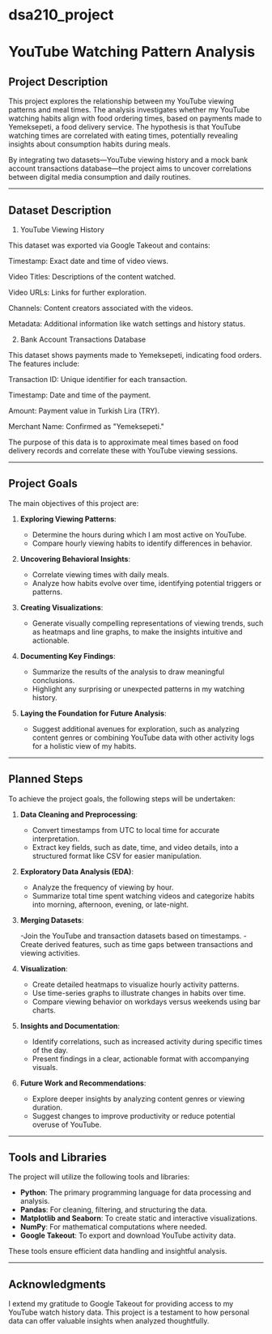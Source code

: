 # dsa210_project
# YouTube Watching Pattern Analysis

## Project Description
This project explores the relationship between my YouTube viewing patterns and meal times. The analysis investigates whether my YouTube watching habits align with food ordering times, based on payments made to Yemeksepeti, a food delivery service. The hypothesis is that YouTube watching times are correlated with eating times, potentially revealing insights about consumption habits during meals.

By integrating two datasets—YouTube viewing history and a mock bank account transactions database—the project aims to uncover correlations between digital media consumption and daily routines.

---

## Dataset Description
1. YouTube Viewing History

This dataset was exported via Google Takeout and contains:

Timestamp: Exact date and time of video views.

Video Titles: Descriptions of the content watched.

Video URLs: Links for further exploration.

Channels: Content creators associated with the videos.

Metadata: Additional information like watch settings and history status.

2. Bank Account Transactions Database

This dataset shows payments made to Yemeksepeti, indicating food orders. The features include:

Transaction ID: Unique identifier for each transaction.

Timestamp: Date and time of the payment.

Amount: Payment value in Turkish Lira (TRY).

Merchant Name: Confirmed as "Yemeksepeti."

The purpose of this data is to approximate meal times based on food delivery records and correlate these with YouTube viewing sessions.

---

## Project Goals
The main objectives of this project are:

1. **Exploring Viewing Patterns**:
   - Determine the hours during which I am most active on YouTube.
   - Compare hourly viewing habits to identify differences in behavior.

2. **Uncovering Behavioral Insights**:
   - Correlate viewing times with daily meals.
   - Analyze how habits evolve over time, identifying potential triggers or patterns.

3. **Creating Visualizations**:
   - Generate visually compelling representations of viewing trends, such as heatmaps and line graphs, to make the insights intuitive and actionable.

4. **Documenting Key Findings**:
   - Summarize the results of the analysis to draw meaningful conclusions.
   - Highlight any surprising or unexpected patterns in my watching history.

5. **Laying the Foundation for Future Analysis**:
   - Suggest additional avenues for exploration, such as analyzing content genres or combining YouTube data with other activity logs for a holistic view of my habits.

---

## Planned Steps
To achieve the project goals, the following steps will be undertaken:

1. **Data Cleaning and Preprocessing**:
   - Convert timestamps from UTC to local time for accurate interpretation.
   - Extract key fields, such as date, time, and video details, into a structured format like CSV for easier manipulation.

2. **Exploratory Data Analysis (EDA)**:
   - Analyze the frequency of viewing by hour.
   - Summarize total time spent watching videos and categorize habits into morning, afternoon, evening, or late-night.
  
3. **Merging Datasets**:

   -Join the YouTube and transaction datasets based on timestamps.
   -Create derived features, such as time gaps between transactions and viewing activities.

3. **Visualization**:
   - Create detailed heatmaps to visualize hourly activity patterns.
   - Use time-series graphs to illustrate changes in habits over time.
   - Compare viewing behavior on workdays versus weekends using bar charts.

4. **Insights and Documentation**:
   - Identify correlations, such as increased activity during specific times of the day.
   - Present findings in a clear, actionable format with accompanying visuals.

5. **Future Work and Recommendations**:
   - Explore deeper insights by analyzing content genres or viewing duration.
   - Suggest changes to improve productivity or reduce potential overuse of YouTube.

---

## Tools and Libraries
The project will utilize the following tools and libraries:

- **Python**: The primary programming language for data processing and analysis.
- **Pandas**: For cleaning, filtering, and structuring the data.
- **Matplotlib and Seaborn**: To create static and interactive visualizations.
- **NumPy**: For mathematical computations where needed.
- **Google Takeout**: To export and download YouTube activity data.

These tools ensure efficient data handling and insightful analysis.

---

## Acknowledgments
I extend my gratitude to Google Takeout for providing access to my YouTube watch history data. This project is a testament to how personal data can offer valuable insights when analyzed thoughtfully.

